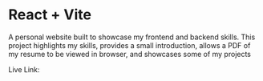 # React + Vite

A personal website built to showcase my frontend and backend skills.
This project highlights my skills, provides a small introduction, allows a PDF of my resume to be viewed in browser, and showcases some of my projects

Live Link:
